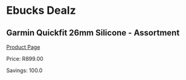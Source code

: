 
# Ebucks Dealz
## Garmin Quickfit 26mm Silicone - Assortment
[Product Page](https://www.ebucks.com/web/shop/productSelected.do?prodId=866174469&catId=872277368)

Price: R899.00

Savings: 100.0


	